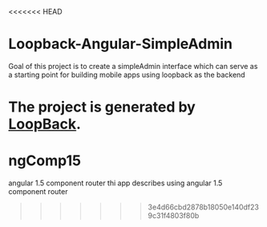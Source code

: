 <<<<<<< HEAD
# Loopback-Angular-SimpleAdmin

Goal of this project is to create a simpleAdmin interface which can serve as a starting point for building mobile apps using  loopback as the backend

The project is generated by [LoopBack](http://loopback.io).
=======
# ngComp15
angular 1.5 component router 
thi app describes using angular 1.5 component router
>>>>>>> 3e4d66cbd2878b18050e140df239c31f4803f80b

